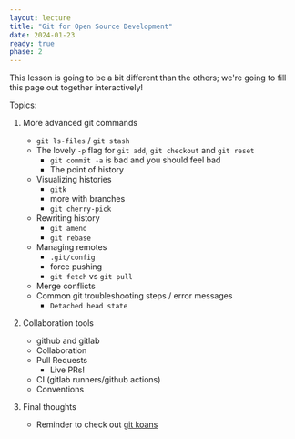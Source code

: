 ```yaml
---
layout: lecture
title: "Git for Open Source Development"
date: 2024-01-23
ready: true
phase: 2
---
```


This lesson is going to be a bit different than the others; we're going to fill this page out together interactively!

Topics:

1. More advanced git commands
    * `git ls-files` / `git stash`
    * The lovely `-p` flag for `git add`, `git checkout` and `git reset`
        * `git commit -a` is bad and you should feel bad
        * The point of history
    * Visualizing histories
        * `gitk`
        * more with branches
        * `git cherry-pick`
    * Rewriting history
        * `git amend`
        * `git rebase`
    * Managing remotes
        * `.git/config`
        * force pushing
        * `git fetch` vs `git pull`
    * Merge conflicts
    * Common git troubleshooting steps / error messages
        * `Detached head state`
2. Collaboration tools
    * github and gitlab
    * Collaboration
    * Pull Requests
        * Live PRs!
    * CI (gitlab runners/github actions)
    * Conventions

3. Final thoughts
    * Reminder to check out [git koans](https://stevelosh.com/blog/2013/04/git-koans/)


